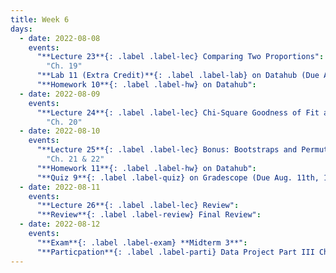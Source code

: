 ```yaml
---
title: Week 6
days:
  - date: 2022-08-08
    events: 
      "**Lecture 23**{: .label .label-lec} Comparing Two Proportions":
        "Ch. 19" 
      "**Lab 11 (Extra Credit)**{: .label .label-lab} on Datahub (Due Aug. 11)":
      "**Homework 10**{: .label .label-hw} on Datahub":
  - date: 2022-08-09
    events:
      "**Lecture 24**{: .label .label-lec} Chi-Square Goodness of Fit and Two-way Tables":
        "Ch. 20"  
  - date: 2022-08-10
    events:
      "**Lecture 25**{: .label .label-lec} Bonus: Bootstraps and Permutations": 
        "Ch. 21 & 22"
      "**Homework 11**{: .label .label-hw} on Datahub":
      "**Quiz 9**{: .label .label-quiz} on Gradescope (Due Aug. 11th, 12:00 PM)":
  - date: 2022-08-11
    events:
      "**Lecture 26**{: .label .label-lec} Review":
      "**Review**{: .label .label-review} Final Review":
  - date: 2022-08-12
    events:
      "**Exam**{: .label .label-exam} **Midterm 3**":
      "**Particpation**{: .label .label-parti} Data Project Part III Check-in (By End of Day)":
---
```

